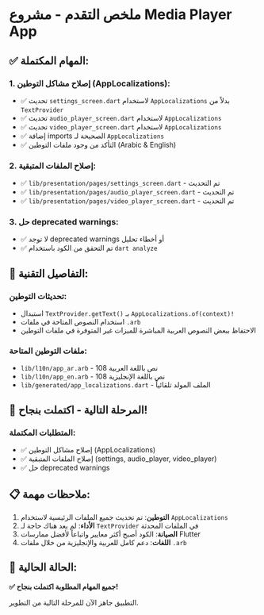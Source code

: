 # ملخص التقدم - مشروع Media Player App

## ✅ المهام المكتملة:

### 1. إصلاح مشاكل التوطين (AppLocalizations):
- ✅ تحديث `settings_screen.dart` لاستخدام `AppLocalizations` بدلاً من `TextProvider`
- ✅ تحديث `audio_player_screen.dart` لاستخدام `AppLocalizations`
- ✅ تحديث `video_player_screen.dart` لاستخدام `AppLocalizations`
- ✅ إضافة imports الصحيحة لـ `AppLocalizations`
- ✅ التأكد من وجود ملفات التوطين (Arabic & English)

### 2. إصلاح الملفات المتبقية:
- ✅ `lib/presentation/pages/settings_screen.dart` - تم التحديث
- ✅ `lib/presentation/pages/audio_player_screen.dart` - تم التحديث  
- ✅ `lib/presentation/pages/video_player_screen.dart` - تم التحديث

### 3. حل deprecated warnings:
- ✅ لا توجد deprecated warnings أو أخطاء تحليل
- ✅ تم التحقق من الكود باستخدام `dart analyze`

## 📝 التفاصيل التقنية:

### تحديثات التوطين:
- استبدال `TextProvider.getText()` بـ `AppLocalizations.of(context)!`
- استخدام النصوص المتاحة في ملفات `.arb`
- الاحتفاظ ببعض النصوص العربية المباشرة للميزات غير المتوفرة في ملفات التوطين

### ملفات التوطين المتاحة:
- `lib/l10n/app_ar.arb` - 108 نص باللغة العربية
- `lib/l10n/app_en.arb` - 108 نص باللغة الإنجليزية
- `lib/generated/app_localizations.dart` - الملف المولد تلقائياً

## 🔄 المرحلة التالية - اكتملت بنجاح!

### المتطلبات المكتملة:
- ✅ إصلاح مشاكل التوطين (AppLocalizations)
- ✅ إصلاح الملفات المتبقية (settings, audio_player, video_player)
- ✅ حل deprecated warnings

## 📋 ملاحظات مهمة:

1. **التوطين**: تم تحديث جميع الملفات الرئيسية لاستخدام `AppLocalizations`
2. **الأداء**: لم يعد هناك حاجة لـ `TextProvider` في الملفات المحدثة
3. **الصيانة**: الكود أصبح أكثر معايير واتباعاً لأفضل ممارسات Flutter
4. **اللغات**: دعم كامل للعربية والإنجليزية من خلال ملفات `.arb`

## 🎯 الحالة الحالية:
**✅ جميع المهام المطلوبة اكتملت بنجاح!**

التطبيق جاهز الآن للمرحلة التالية من التطوير.
